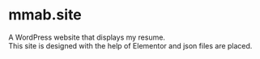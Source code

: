# mmab.site
A WordPress website that displays my resume.
</br>
This site is designed with the help of Elementor and json files are placed.
